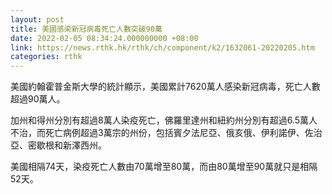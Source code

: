 ```yaml
---
layout: post
title: 美國感染新冠病毒死亡人數突破90萬
date: 2022-02-05 08:34:24.000000000 +08:00
link: https://news.rthk.hk/rthk/ch/component/k2/1632061-20220205.htm
categories: rthk
---
```


美國約翰霍普金斯大學的統計顯示，美國累計7620萬人感染新冠病毒，死亡人數超過90萬人。

加州和得州分別有超過8萬人染疫死亡，佛羅里達州和紐約州分別有超過6.5萬人不治，而死亡病例超過3萬宗的州份，包括賓夕法尼亞、俄亥俄、伊利諾伊、佐治亞、密歇根和新澤西州。

美國相隔74天，染疫死亡人數由70萬增至80萬，而由80萬增至90萬就只是相隔52天。
